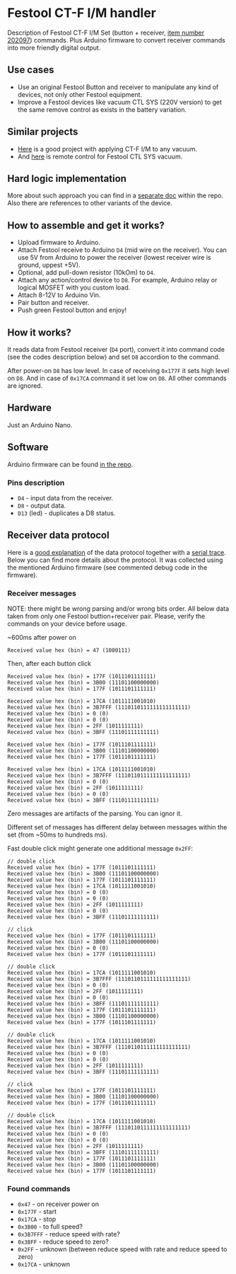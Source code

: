 # Festool CT-F I/M handler
Description of Festool CT-F I/M Set (button + receiver, [item number 202097](https://www.festool.com/accessory/dust-extraction/additions-to-the-system/modules/202097---ct-f-btm-set)) commands. Plus Arduino firmware to convert receiver commands into more friendly digital output.

## Use cases
- Use an original Festool Button and receiver to manipulate any kind of devices, not only other Festool equipment.
- Improve a Festool devices like vacuum CTL SYS (220V version) to get the same remove control as exists in the battery variation.

## Similar projects
- [Here](https://github.com/tjob/ft-vac-control) is a good project with applying CT-F I/M to any vacuum.
- And [here](https://github.com/jenskueper/festool-ctl-sys-bluetooth) is remote control for Festool CTL SYS vacuum.

## Hard logic implementation
More about such approach you can find in a [separate doc](https://github.com/Loriowar/festool_ct-f_im_handler/blob/main/hard_logic_elements_implementation.md) within the repo. Also there are references to other variants of the device.

## How to assemble and get it works?
- Upload firmware to Arduino.
- Attach Festool receive to Arduino `D4` (mid wire on the receiver). You can use 5V from Arduino to power the receiver (lowest receiver wire is ground, uppest +5V).
- Optional, add pull-down resistor (10kOm) to `D4`.
- Attach any action/control device to `D8`. For example, Arduino relay or logical MOSFET with you custom load.
- Attach 8-12V to Arduino Vin.
- Pair button and receiver.
- Push green Festool button and enjoy!

## How it works?
It reads data from Festool receiver (`D4` port), convert it into command code (see the codes description below) and set `D8` accordion to the command.

After power-on `D8` has low level. In case of receiving `0x177F` it sets high level on `D8`. And in case of `0x17CA` command it set low on `D8`. All other commands are ignored.

## Hardware
Just an Arduino Nano.

## Software
Arduino firmware can be found [in the repo](https://github.com/Loriowar/festool_ct-f_im_handler/blob/main/festool_receiver_manchester.ino).

### Pins description
- `D4` - input data from the receiver.
- `D8` - output data.
- `D13` (led) - duplicates a D8 status.

## Receiver data protocol
Here is a [good explanation](https://github.com/tjob/ft-vac-control?tab=readme-ov-file#how-it-works) of the data protocol together with a [serial trace](https://github.com/tjob/ft-vac-control/tree/main/software/traces). Below you can find more details about the protocol. It was collected using the mentioned Arduino firmware (see commented debug code in the firmware).

### Receiver messages
NOTE: there might be wrong parsing and/or wrong bits order. All below data taken from only one Festool buttion+receiver pair. Please, verify the commands on your device before usage.

~600ms after power on
```
Received value hex (bin) = 47 (1000111)
```
Then, after each button click
```
Received value hex (bin) = 177F (1011101111111)
Received value hex (bin) = 3B00 (11101100000000)
Received value hex (bin) = 177F (1011101111111)

Received value hex (bin) = 17CA (1011111001010)
Received value hex (bin) = 3B7FFF (1110110111111111111111)
Received value hex (bin) = 0 (0)
Received value hex (bin) = 0 (0)
Received value hex (bin) = 2FF (1011111111)
Received value hex (bin) = 3BFF (11101111111111)

Received value hex (bin) = 177F (1011101111111)
Received value hex (bin) = 3B00 (11101100000000)
Received value hex (bin) = 177F (1011101111111)

Received value hex (bin) = 17CA (1011111001010)
Received value hex (bin) = 3B7FFF (1110110111111111111111)
Received value hex (bin) = 0 (0)
Received value hex (bin) = 2FF (1011111111)
Received value hex (bin) = 0 (0)
Received value hex (bin) = 3BFF (11101111111111)
```
Zero messages are artifacts of the parsing. You can ignor it.

Different set of messages has different delay between messages within the set (from ~50ms to hundreds ms).

Fast double click might generate one additional message `0x2FF`:
```
// double click
Received value hex (bin) = 177F (1011101111111)
Received value hex (bin) = 3B00 (11101100000000)
Received value hex (bin) = 177F (1011101111111)
Received value hex (bin) = 17CA (1011111001010)
Received value hex (bin) = 0 (0)
Received value hex (bin) = 0 (0)
Received value hex (bin) = 2FF (1011111111)
Received value hex (bin) = 0 (0)
Received value hex (bin) = 3BFF (11101111111111)

// click
Received value hex (bin) = 177F (1011101111111)
Received value hex (bin) = 3B00 (11101100000000)
Received value hex (bin) = 0 (0)
Received value hex (bin) = 177F (1011101111111)

// double click
Received value hex (bin) = 17CA (1011111001010)
Received value hex (bin) = 3B7FFF (1110110111111111111111)
Received value hex (bin) = 0 (0)
Received value hex (bin) = 2FF (1011111111)
Received value hex (bin) = 0 (0)
Received value hex (bin) = 3BFF (11101111111111)
Received value hex (bin) = 177F (1011101111111)
Received value hex (bin) = 3B00 (11101100000000)
Received value hex (bin) = 177F (1011101111111)

// double click
Received value hex (bin) = 17CA (1011111001010)
Received value hex (bin) = 3B7FFF (1110110111111111111111)
Received value hex (bin) = 0 (0)
Received value hex (bin) = 0 (0)
Received value hex (bin) = 2FF (1011111111)
Received value hex (bin) = 3BFF (11101111111111)

// click
Received value hex (bin) = 177F (1011101111111)
Received value hex (bin) = 3B00 (11101100000000)
Received value hex (bin) = 177F (1011101111111)

// double click
Received value hex (bin) = 17CA (1011111001010)
Received value hex (bin) = 3B7FFF (1110110111111111111111)
Received value hex (bin) = 0 (0)
Received value hex (bin) = 0 (0)
Received value hex (bin) = 2FF (1011111111)
Received value hex (bin) = 3BFF (11101111111111)
Received value hex (bin) = 177F (1011101111111)
Received value hex (bin) = 3B00 (11101100000000)
Received value hex (bin) = 177F (1011101111111)
```

### Found commands
- `0x47` - on receiver power on
- `0x177F` - start
- `0x17CA` - stop
- `0x3B00` - to full speed?
- `0x3B7FFF` - reduce speed with rate?
- `0x3BFF` - reduce speed to zero?
- `0x2FF` - unknown (between reduce speed with rate and reduce speed to zero)
- `0x17CA` - unknown
